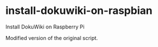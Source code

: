 # install-dokuwiki-on-raspbian
Install DokuWiki on Raspberry Pi

Modified version of the original script.
